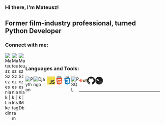 ### Hi there, I'm Mateusz!

## Former film-industry professional, turned Python Developer

<!-- - I just launched my first course: [Become A VS Code SuperHero!][course]!
- I’m currently learning everything 🤣
- I’m looking to collaborate with other content creators
- 2020 Goals: Contribute more to Open Source projects
- Fun fact: I love to draw and play guitar / drums
 -->
### Connect with me:

[<img align="left" alt="Mateusz Szczesniak | LinkedIn" width="22px" src="https://cdn.jsdelivr.net/npm/simple-icons@v3/icons/linkedin.svg" />][linkedin]
[<img align="left" alt="Mateusz Szczesniak | Instagram" width="22px" src="https://cdn.jsdelivr.net/npm/simple-icons@v3/icons/instagram.svg" />][instagram]
[<img align="left" alt="Mateusz Szczesniak | IMDb" width="22px" src="https://cdn.jsdelivr.net/npm/simple-icons@v3/icons/imdb.svg" />][imdb]

<br />

### Languages and Tools:
<img align="left" alt="Python" width="26px" src="https://upload.wikimedia.org/wikipedia/commons/c/c3/Python-logo-notext.svg" />
<img align="left" alt="Django" width="45px" src="https://static.djangoproject.com/img/logos/django-logo-positive.svg" />
<img align="left" alt="JavaScript" width="26px" src="https://raw.githubusercontent.com/github/explore/80688e429a7d4ef2fca1e82350fe8e3517d3494d/topics/javascript/javascript.png" />
<img align="left" alt="HTML5" width="26px" src="https://raw.githubusercontent.com/github/explore/80688e429a7d4ef2fca1e82350fe8e3517d3494d/topics/html/html.png" />
<img align="left" alt="CSS3" width="26px" src="https://raw.githubusercontent.com/github/explore/80688e429a7d4ef2fca1e82350fe8e3517d3494d/topics/css/css.png" />

<img align="left" alt="PSQL" width="26px" src="https://upload.wikimedia.org/wikipedia/commons/thumb/2/29/Postgresql_elephant.svg/220px-Postgresql_elephant.svg.png" />
<img align="left" alt="Git" width="26px" src="https://raw.githubusercontent.com/github/explore/80688e429a7d4ef2fca1e82350fe8e3517d3494d/topics/git/git.png" />
<img align="left" alt="GitHub" width="26px" src="https://raw.githubusercontent.com/github/explore/78df643247d429f6cc873026c0622819ad797942/topics/github/github.png" />
<img align="left" alt="Terminal" width="26px" src="https://raw.githubusercontent.com/github/explore/80688e429a7d4ef2fca1e82350fe8e3517d3494d/topics/terminal/terminal.png" />

<br />
<br />

---



[instagram]: https://www.instagram.com/mszczesniak89/
[linkedin]: https://www.linkedin.com/in/mateusz-szczesniak-743b8632/
[imdb]: https://www.imdb.com/name/nm4522975/
